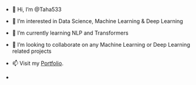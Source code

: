 - 👋 Hi, I’m @Taha533
- 👀 I’m interested in Data Science, Machine Learning & Deep Learning
- 🌱 I’m currently learning  NLP and Transformers
- 💞️ I’m looking to collaborate on any Machine Learning or Deep Learning related projects
- 📫 Visit my [Portfolio](https://taha533.github.io/).


- 

<!---
Taha533/Taha533 is a ✨ special ✨ repository because its `README.md` (this file) appears on your GitHub profile.
You can click the Preview link to take a look at your changes.
--->
